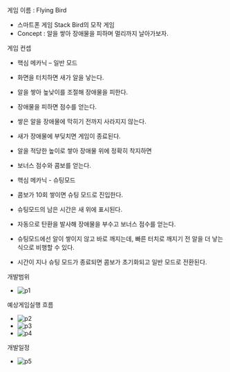 게임 이름 : Flying Bird
- 스마트폰 게임 Stack Bird의 모작 게임
- Concept : 알을 쌓아 장애물을 피하며 멀리까지 날아가보자. 

게임 컨셉

- 핵심 메카닉 – 일반 모드
- 화면을 터치하면 새가 알을 낳는다.
- 알을 쌓아 높낮이를 조절해 장애물을 피한다. 
- 장애물을 피하면 점수를 얻는다.
- 쌓은 알을 장애물에 막히기 전까지 사라지지 않는다.
- 새가 장애물에 부딪치면 게임이 종료된다.
- 알을 적당한 높이로 쌓아 장애물 위에 정확히 착지하면
- 보너스 점수와 콤보를 얻는다.

- 핵심 메카닉 - 슈팅모드
- 콤보가 10회 쌓이면 슈팅 모드로 진입한다.
- 슈팅모드의 남은 시간은 새 위에 표시된다.
- 자동으로 탄환을 발사해 장애물을 부수고 보너스 점수를 얻는다.
- 슈팅모드에선 알이 쌓이지 않고 바로 깨지는데, 빠른 터치로 깨지기 전 알을 더 낳는 식으로 비행할 수 있다. 
- 시간이 지나 슈팅 모드가 종료되면 콤보가 초기화되고 일반 모드로 전환된다.

개발범위
- ![p1](https://user-images.githubusercontent.com/37972833/113512879-bf7f5b00-95a1-11eb-9e4f-b8e22a56a360.png)

예상게임실행 흐름
- ![p2](https://user-images.githubusercontent.com/37972833/113512885-c908c300-95a1-11eb-980f-0447e602cf7e.png)
- ![p3](https://user-images.githubusercontent.com/37972833/113512899-dc1b9300-95a1-11eb-81ee-b1556a0d0779.png)
- ![p4](https://user-images.githubusercontent.com/37972833/113512900-dd4cc000-95a1-11eb-87ce-a7e63b64b748.png)

개발일정
- ![p5](https://user-images.githubusercontent.com/37972833/113512901-de7ded00-95a1-11eb-9631-9979fecaac0b.png)
